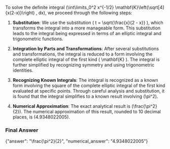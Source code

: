 To solve the definite integral \(\int\limits_0^2 x^{-1/2} \mathbf{K}\left(\sqrt[4]{x(2-x)}\right) \, dx\), we proceed through the following steps:

1. **Substitution**: We use the substitution \( t = \sqrt{\frac{x}{2 - x}} \), which transforms the integral into a more manageable form. This substitution leads to the integral being expressed in terms of an elliptic integral and trigonometric functions.

2. **Integration by Parts and Transformations**: After several substitutions and transformations, the integral is reduced to a form involving the complete elliptic integral of the first kind \( \mathbf{K} \). The integral is further simplified by recognizing symmetry and using trigonometric identities.

3. **Recognizing Known Integrals**: The integral is recognized as a known form involving the square of the complete elliptic integral of the first kind evaluated at specific points. Through careful analysis and substitution, it is found that the integral simplifies to a known result involving \(\pi^2\).

4. **Numerical Approximation**: The exact analytical result is \(\frac{\pi^2}{2}\). The numerical approximation of this result, rounded to 10 decimal places, is \(4.9348022005\).

### Final Answer
{"answer": "\\frac{\\pi^2}{2}", "numerical_answer": "4.9348022005"}